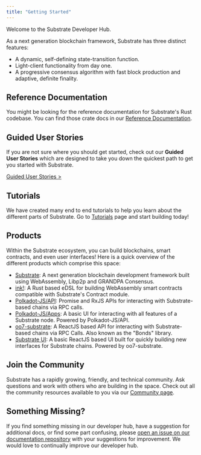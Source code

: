 ```yaml
---
title: "Getting Started"
---
```


Welcome to the Substrate Developer Hub. 

As a next generation blockchain framework, Substrate has three distinct features:

* A dynamic, self-defining state-transition function.
* Light-client functionality from day one.
* A progressive consensus algorithm with fast block production and adaptive, definite finality.

## Reference Documentation

You might be looking for the reference documentation for Substrate's Rust codebase. You can find those crate docs in our [Reference Documentation](https://substrate.dev/rustdocs).

## Guided User Stories

If you are not sure where you should get started, check out our **Guided User Stories** which are designed to take you down the quickest path to get you started with Substrate.

<a class="btn btn-secondary primary-color text-white" href="/en/who/">Guided User Stories &gt;</a>

## Tutorials

We have created many end to end tutorials to help you learn about the different parts of Substrate. Go to [Tutorials](/tutorials/) page and start building today!

## Products

Within the Substrate ecosystem, you can build blockchains, smart contracts, and even user interfaces! Here is a quick overview of the different products which comprise this space:

* [Substrate](https://github.com/paritytech/substrate): A next generation blockchain development framework built using WebAssembly, Libp2p and GRANDPA Consensus.
* [ink!](https://github.com/paritytech/ink): A Rust based eDSL for building WebAssembly smart contracts compatible with Substrate's Contract module.
* [Polkadot-JS/API](https://github.com/polkadot-js/api): Promise and RxJS APIs for interacting with Substrate-based chains via RPC calls.
* [Polkadot-JS/Apps](https://github.com/polkadot-js/apps): A basic UI for interacting with all features of a Substrate node. Powered by Polkadot-JS/API.
* [oo7-substrate](https://github.com/paritytech/oo7/tree/master/packages/oo7-substrate): A ReactJS based API for interacting with Substrate-based chains via RPC Calls. Also known as the "Bonds" library.
* [Substrate UI](https://github.com/paritytech/substrate-ui): A basic ReactJS based UI built for quickly building new interfaces for Substrate chains. Powered by oo7-substrate.

## Join the Community

Substrate has a rapidly growing, friendly, and technical community. Ask questions and work with others who are building in the space. Check out all the community resources available to you via our [Community page](/community/).

## Something Missing?

If you find something missing in our developer hub, have a suggestion for additional docs, or find some part confusing, please [open an issue on our documentation repository](https://github.com/substrate-developer-hub/substrate-developer-hub.github.io/issues) with your suggestions for improvement. We would love to continually improve our developer hub.
